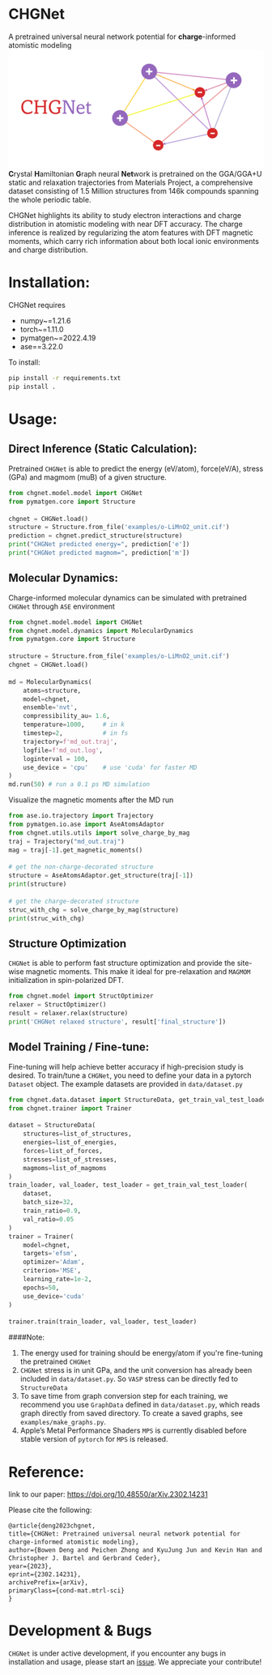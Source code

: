 # CHGNet
A pretrained universal neural network potential for
**charge**-informed atomistic modeling
![chgnet](./chgnet-logo.png)
**C**rystal **H**amiltonian **G**raph neural **Net**work is pretrained on the GGA/GGA+U static and relaxation trajectories from Materials Project, 
a comprehensive dataset consisting of 1.5 Million structures from 146k compounds spanning the whole periodic table.

CHGNet highlights its ability to study electron interactions and charge distribution 
in atomistic modeling with near DFT accuracy. The charge inference is realized by regularizing the atom features with 
DFT magnetic moments, which carry rich information about both local ionic environments and charge distribution.

# Installation:
CHGNet requires
- numpy~=1.21.6
- torch~=1.11.0
- pymatgen~=2022.4.19
- ase==3.22.0

To install:
```bash
pip install -r requirements.txt
pip install .
```

# Usage:
## Direct Inference (Static Calculation):
Pretrained `CHGNet` is able to predict the energy (eV/atom), force(eV/A), stress (GPa) 
and magmom (muB) of a given structure.
```python
from chgnet.model.model import CHGNet
from pymatgen.core import Structure

chgnet = CHGNet.load()
structure = Structure.from_file('examples/o-LiMnO2_unit.cif')
prediction = chgnet.predict_structure(structure)
print("CHGNet predicted energy=", prediction['e'])
print("CHGNet predicted magmom=", prediction['m'])
```

## Molecular Dynamics:
Charge-informed molecular dynamics can be simulated with pretrained `CHGNet` through `ASE` environment
```python
from chgnet.model.model import CHGNet
from chgnet.model.dynamics import MolecularDynamics
from pymatgen.core import Structure

structure = Structure.from_file('examples/o-LiMnO2_unit.cif')
chgnet = CHGNet.load()

md = MolecularDynamics(
    atoms=structure,
    model=chgnet,
    ensemble='nvt',
    compressibility_au= 1.6,
    temperature=1000,     # in k
    timestep=2,           # in fs
    trajectory=f'md_out.traj',
    logfile=f'md_out.log',
    loginterval = 100,
    use_device = 'cpu'    # use 'cuda' for faster MD
)
md.run(50) # run a 0.1 ps MD simulation
```
Visualize the magnetic moments after the MD run
```python
from ase.io.trajectory import Trajectory
from pymatgen.io.ase import AseAtomsAdaptor
from chgnet.utils.utils import solve_charge_by_mag
traj = Trajectory("md_out.traj")
mag = traj[-1].get_magnetic_moments()

# get the non-charge-decorated structure
structure = AseAtomsAdaptor.get_structure(traj[-1])
print(structure)

# get the charge-decorated structure
struc_with_chg = solve_charge_by_mag(structure)
print(struc_with_chg)
```
## Structure Optimization
`CHGNet` is able to perform fast structure optimization and 
provide the site-wise magnetic moments. This make it ideal for pre-relaxation and
`MAGMOM` initialization in spin-polarized DFT.
```python
from chgnet.model import StructOptimizer
relaxer = StructOptimizer()
result = relaxer.relax(structure)
print('CHGNet relaxed structure', result['final_structure'])
```



## Model Training / Fine-tune:
Fine-tuning will help achieve better accuracy if high-precision study
is desired. To train/tune a `CHGNet`, you need to define your data in a
pytorch `Dataset` object. The example datasets are provided in `data/dataset.py`

```python
from chgnet.data.dataset import StructureData, get_train_val_test_loader
from chgnet.trainer import Trainer

dataset = StructureData(
    structures=list_of_structures,
    energies=list_of_energies,
    forces=list_of_forces,
    stresses=list_of_stresses,
    magmoms=list_of_magmoms
)
train_loader, val_loader, test_loader = get_train_val_test_loader(
    dataset,
    batch_size=32,
    train_ratio=0.9,
    val_ratio=0.05
)
trainer = Trainer(
    model=chgnet,
    targets='efsm',
    optimizer='Adam',
    criterion='MSE',
    learning_rate=1e-2,
    epochs=50,
    use_device='cuda'
)

trainer.train(train_loader, val_loader, test_loader)
```
####Note: 
1. The energy used for training should be energy/atom if you're fine-tuning the pretrained `CHGNet`
2. `CHGNet` stress is in unit GPa, and the unit conversion has already been included in 
`data/dataset.py`. So `VASP` stress can be directly fed to `StructureData`
3. To save time from graph conversion step for each training, we recommend you use `GraphData` defined in
`data/dataset.py`, which reads graph directly from saved directory. To create a saved graphs, 
see `examples/make_graphs.py`.
4. Apple’s Metal Performance Shaders `MPS` is currently disabled before stable version of `pytorch` for
`MPS` is released.
# Reference:
link to our paper:
https://doi.org/10.48550/arXiv.2302.14231

Please cite the following:
```text
@article{deng2023chgnet,
title={CHGNet: Pretrained universal neural network potential for charge-informed atomistic modeling}, 
author={Bowen Deng and Peichen Zhong and KyuJung Jun and Kevin Han and Christopher J. Bartel and Gerbrand Ceder},
year={2023},
eprint={2302.14231},
archivePrefix={arXiv},
primaryClass={cond-mat.mtrl-sci}
}
```

# Development & Bugs
`CHGNet` is under active development, if you encounter any bugs in installation and usage, 
please start an [issue](https://github.com/CederGroupHub/chgnet/issues). We appreciate your contribute!

